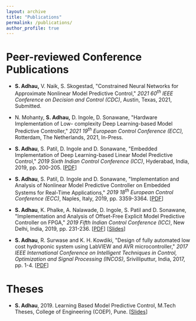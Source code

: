 ```yaml
---
layout: archive
title: "Publications"
permalink: /publications/
author_profile: true
---
```

Peer-reviewed Conference Publications
======
	
* **S. Adhau,** V. Naik, S. Skogestad, "Constrained Neural Networks for Approximate Nonlinear Model Predictive Control," _2021 60<sup>th</sup> IEEE Conference on Decision and Control (CDC)_, Austin, Texas, 2021, Submitted.

* N. Mohanty, **S. Adhau,** D. Ingole, D. Sonawane, "Hardware Implementation of Low- complexity Deep Learning-based Model Predictive Controller," _2021 19<sup>th</sup> European Control Conference (ECC),_ Rotterdam, The Netherlands, 2021, In-Press.

* **S. Adhau**, S. Patil, D. Ingole and D. Sonawane, "Embedded Implementation of Deep Learning-based Linear Model Predictive Control," _2019 Sixth Indian Control Conference (ICC)_, Hyderabad, India, 2019, pp. 200-205. [[PDF](https://ieeexplore.ieee.org/stamp/stamp.jsp?tp=&arnumber=9123159)]

* **S. Adhau**, S. Patil, D. Ingole and D. Sonawane, "Implementation and Analysis of Nonlinear Model Predictive Controller on Embedded Systems for Real-Time Applications," _2019 18<sup>th</sup> European Control Conference (ECC)_, Naples, Italy, 2019, pp. 3359-3364. [[PDF](https://ieeexplore.ieee.org/iel7/8778424/8795605/08796118.pdf)]

* **S. Adhau**, K. Phalke, A. Nalawade, D. Ingole, S. Patil and D. Sonawane, "Implementation and Analysis of Offset-Free Explicit Model Predictive Controller on FPGA," _2019 Fifth Indian Control Conference (ICC)_, New Delhi, India, 2019, pp. 231-236. [[PDF](https://ieeexplore.ieee.org/iel7/8700505/8715547/08715619.pdf)] [<a href="http://saketadhau.github.io/files/ICC2019ppt.pdf" target="_blank">Slides</a>] 

* **S. Adhau**, R. Surwase and K. H. Kowdiki, "Design of fully automated low cost hydroponic system using LabVIEW and AVR microcontroller," _2017 IEEE International Conference on Intelligent Techniques in Control, Optimization and Signal Processing (INCOS)_, Srivilliputtur, India, 2017, pp. 1-4. [[PDF](https://ieeexplore.ieee.org/iel7/8294072/8303064/08303091.pdf)]


Theses
======
* **S. Adhau**, 2019. Learning Based Model Predictive Control, M.Tech Theses, College of Engineering (COEP), Pune. [[Slides](http://saketadhau.github.io/files/Mtech_slides.pdf)]

